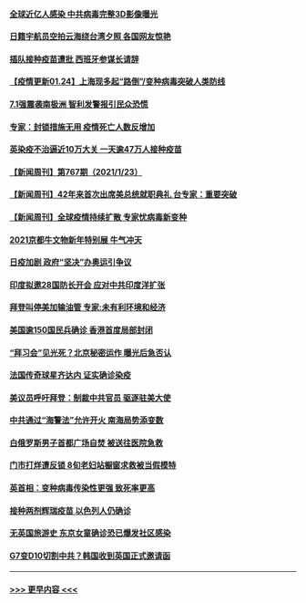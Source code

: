 #### [全球近亿人感染 中共病毒完整3D影像曝光](../pages/prog202/a103039082.md?t=01242002) 
#### [日籍宇航员空拍云海绕台湾夕照 各国网友惊艳](../pages/prog202/a103039115.md?t=01242002) 
#### [插队接种疫苗遭批 西班牙参谋长请辞](../pages/prog202/a103039100.md?t=01242002) 
#### [【疫情更新01.24】上海现多起“路倒”/变种病毒突破人类防线](../pages/prog202/a103034335.md?t=01242002) 
#### [7.1强震袭南极洲 智利发警报引民众恐慌](../pages/prog202/a103039073.md?t=01242002) 
#### [专家：封锁措施无用 疫情死亡人数反增加](../pages/prog202/a103039051.md?t=01242002) 
#### [英染疫不治逼近10万大关 一天逾47万人接种疫苗](../pages/prog202/a103038985.md?t=01242002) 
#### [【新闻周刊】第767期（2021/1/23）](../pages/prog202/a103038981.md?t=01242002) 
#### [【新闻周刊】42年来首次出席美总统就职典礼 台专家：重要突破](../pages/prog202/a103038943.md?t=01242002) 
#### [【新闻周刊】全球疫情持续扩散 专家忧病毒新变种](../pages/prog202/a103038946.md?t=01242002) 
#### [2021京都牛文物新年特别展 牛气冲天](../pages/prog202/a103038817.md?t=01242002) 
#### [日疫加剧  政府“坚决”办奥运引争议](../pages/prog202/a103038821.md?t=01242002) 
#### [印度拟邀28国防长开会 应对中共印度洋扩张](../pages/prog202/a103038819.md?t=01242002) 
#### [拜登叫停美加输油管 专家:未有利环境和经济](../pages/prog202/a103038698.md?t=01242002) 
#### [美国逾150国民兵确诊 香港首度局部封闭](../pages/prog202/a103038704.md?t=01242002) 
#### [“拜习会”见光死？北京秘密运作 曝光后急否认](../pages/prog202/a103038585.md?t=01242002) 
#### [法国传奇球星齐达内 证实确诊染疫](../pages/prog202/a103038495.md?t=01242002) 
#### [美议员呼吁拜登：制裁中共官员 驱逐驻美大使](../pages/prog202/a103038475.md?t=01242002) 
#### [中共通过“海警法”允许开火 南海局势添变数](../pages/prog202/a103038452.md?t=01242002) 
#### [白俄罗斯男子首都广场自焚 被送往医院急救](../pages/prog202/a103038446.md?t=01242002) 
#### [门市打烊遭反锁 8旬老妇站橱窗求救被当假模特](../pages/prog202/a103038441.md?t=01242002) 
#### [英首相：变种病毒传染性更强 致死率更高](../pages/prog202/a103038333.md?t=01242002) 
#### [接种两剂辉瑞疫苗 以色列人仍确诊](../pages/prog202/a103038321.md?t=01242002) 
#### [无英国旅游史 东京女童确诊恐已爆发社区感染](../pages/prog202/a103038303.md?t=01242002) 
#### [G7变D10切割中共？韩国收到英国正式邀请函](../pages/prog202/a103038113.md?t=01242002) 

----
#### [ >>> 更早内容 <<< ](../indexes/prog202-earlier.md)
